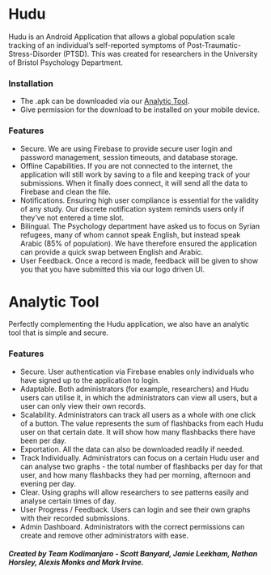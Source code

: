 # Hudu
Hudu is an Android Application that allows a global population scale tracking of an individual’s self-reported symptoms of Post-Traumatic-Stress-Disorder (PTSD). This was created for researchers in the University of Bristol Psychology Department.

### Installation
- The .apk can be downloaded via our [Analytic Tool](https://myday.firebaseapp.com/ "Hudu's Analytic Tool").
- Give permission for the download to be installed on your mobile device.

### Features
- Secure. We are using Firebase to provide secure user login and password management, session timeouts, and database storage.
- Offline Capabilities. If you are not connected to the internet, the application will still work by saving to a file and keeping track of your submissions. When it finally does connect, it will send all the data to Firebase and clean the file.
- Notifications. Ensuring high user compliance is essential for the validity of any study. Our discrete notification system reminds users only if they’ve not entered a time slot.  
- Bilingual. The Psychology department have asked us to focus on Syrian refugees, many of whom cannot speak English, but instead speak Arabic (85% of population). We have therefore ensured the application can provide a quick swap between English and Arabic.
- User Feedback. Once a record is made, feedback will be given to show you that you have submitted this via our logo driven UI.

# Analytic Tool
Perfectly complementing the Hudu application, we also have an analytic tool that is simple and secure.

### Features
- Secure. User authentication via Firebase enables only individuals who have signed up to the application to login.
- Adaptable. Both administrators (for example, researchers) and Hudu users can utilise it, in which the administrators can view all users, but a user can only view their own records.
- Scalability. Administrators can track all users as a whole with one click of a button. The value represents the sum of flashbacks from each Hudu user on that certain date. It will show how many flashbacks there have been per day.
- Exportation. All the data can also be downloaded readily if needed.
- Track Individually. Administrators can focus on a certain Hudu user and can analyse two graphs -  the total number of flashbacks per day for that user, and how many flashbacks they had per morning, afternoon and evening per day.
- Clear. Using graphs will allow researchers to see patterns easily and analyse certain times of day.
- User Progress / Feedback. Users can login and see their own graphs with their recorded submissions.
- Admin Dashboard. Administrators with the correct permissions can create and remove other administrators with ease.

##### Created by Team Kodimanjaro - Scott Banyard, Jamie Leekham, Nathan Horsley, Alexis Monks and Mark Irvine.

